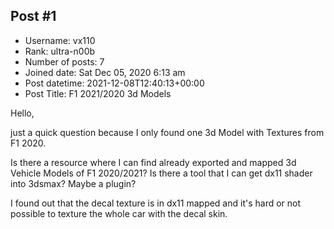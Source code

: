 ## Post #1
- Username: vx110
- Rank: ultra-n00b
- Number of posts: 7
- Joined date: Sat Dec 05, 2020 6:13 am
- Post datetime: 2021-12-08T12:40:13+00:00
- Post Title: F1 2021/2020 3d Models

Hello,

just a quick question because I only found one 3d Model with Textures from F1 2020.

Is there a resource where I can find already exported and mapped 3d Vehicle Models of F1 2020/2021?
Is there a tool that I can get dx11 shader into 3dsmax? Maybe a plugin? 

I found out that the decal texture is in dx11 mapped and it's hard or not possible to texture the whole car with the decal skin.
